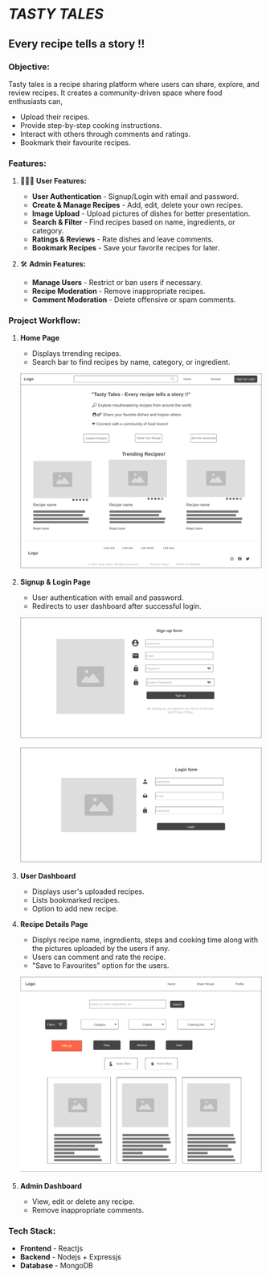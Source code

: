 # ***TASTY TALES***

## **Every recipe tells a story !!**

### **Objective:**

Tasty tales is a recipe sharing platform where users can share, explore, and review recipes. It creates a community-driven space where food enthusiasts can,

- Upload their recipes.
- Provide step-by-step cooking instructions.
- Interact with others through comments and ratings.
- Bookmark their favourite recipes.

### **Features:**

1. 👩🏻‍🍳 **User Features:**

   - **User Authentication** - Signup/Login with email and password.
   - **Create & Manage Recipes** - Add, edit, delete your own recipes.
   - **Image Upload** - Upload pictures of dishes for better presentation.
   - **Search & Filter** - Find recipes based on name, ingredients, or category.
   - **Ratings & Reviews** - Rate dishes and leave comments.
   - **Bookmark Recipes** - Save your favorite recipes for later.

1. 🛠️ **Admin Features:**

   - **Manage Users** - Restrict or ban users if necessary.
   - **Recipe Moderation** - Remove inappropriate recipes.
   - **Comment Moderation** - Delete offensive or spam comments.

### **Project Workflow:**

1. **Home Page**
     - Displays trrending recipes.
     - Search bar to find recipes by name, category, or ingredient.

     ![Home page](1-Homepage-2x.png)

1. **Signup & Login Page**
     - User authentication with email and password.
     - Redirects to user dashboard after successful login.

     ![Signup Page](2-Signup-Page-2x.png)  

     ![Login Page](3-Login-Page-2x.png)  

1. **User Dashboard**
     - Displays user's uploaded recipes.
     - Lists bookmarked recipes.
     - Option to add new recipe.
1. **Recipe Details Page**
     - Displys recipe name, ingredients, steps and cooking time along with the pictures uploaded by the users if any.
     - Users can comment and rate the recipe.
     - "Save to Favourites" option for the users.

     ![Browse Recipes](4-Browse-Recipes-Page-2x.png)
1. **Admin Dashboard**
     - View, edit or delete any recipe.
     - Remove inappropriate comments.

### **Tech Stack:**

- **Frontend** - Reactjs
- **Backend** - Nodejs + Expressjs
- **Database** - MongoDB
